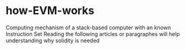 # how-EVM-works
Computing mechanism of a stack-based computer with an known Instruction Set
Reading the following articles or paragraphes will help understanding why solidity is needed
